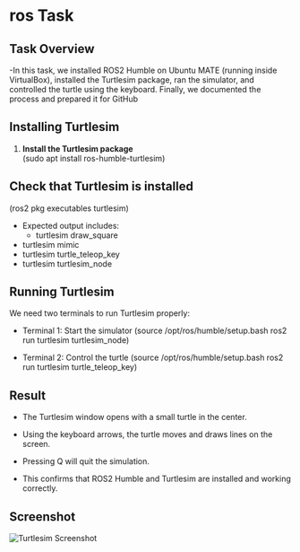 # ros Task



## Task Overview
-In this task, we installed ROS2 Humble on Ubuntu MATE (running inside VirtualBox), installed the Turtlesim package, ran the simulator, and controlled the turtle using the keyboard. Finally, we documented the process and prepared it for GitHub

## Installing Turtlesim

1. **Install the Turtlesim package**  
   (sudo apt install ros-humble-turtlesim)

## Check that Turtlesim is installed
   (ros2 pkg executables turtlesim)
- Expected output includes:
  - turtlesim draw_square
 -  turtlesim mimic
  - turtlesim turtle_teleop_key
   - turtlesim turtlesim_node

## Running Turtlesim
  We need two terminals to run Turtlesim properly:

- Terminal 1: Start the simulator
 (source /opt/ros/humble/setup.bash
ros2 run turtlesim turtlesim_node)

- Terminal 2: Control the turtle
 (source /opt/ros/humble/setup.bash
ros2 run turtlesim turtle_teleop_key)

##  Result
- The Turtlesim window opens with a small turtle in the center.

- Using the keyboard arrows, the turtle moves and draws lines on the screen.

- Pressing Q will quit the simulation.

- This confirms that ROS2 Humble and Turtlesim are installed and working correctly.
   
## Screenshot
![Turtlesim Screenshot](screenshot.png)



